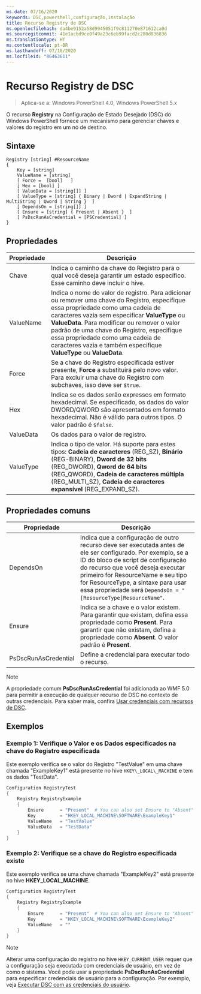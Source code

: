 ```yaml
---
ms.date: 07/16/2020
keywords: DSC,powershell,configuração,instalação
title: Recurso Registry de DSC
ms.openlocfilehash: da4be9152a58d9945051f9c811270e871612ca0d
ms.sourcegitcommit: 41e1acbd9ce0f49a23c6eb99facd2c280d836836
ms.translationtype: HT
ms.contentlocale: pt-BR
ms.lasthandoff: 07/18/2020
ms.locfileid: "86463611"
---
```

# <a name="dsc-registry-resource"></a>Recurso Registry de DSC

> Aplica-se a: Windows PowerShell 4.0, Windows PowerShell 5.x

O recurso **Registry** na Configuração de Estado Desejado (DSC) do Windows PowerShell fornece um mecanismo para gerenciar chaves e valores do registro em um nó de destino.

## <a name="syntax"></a>Sintaxe

```Syntax
Registry [string] #ResourceName
{
    Key = [string]
    ValueName = [string]
    [ Force =  [bool]   ]
    [ Hex = [bool] ]
    [ ValueData = [string[]] ]
    [ ValueType = [string] { Binary | Dword | ExpandString | MultiString | Qword | String }  ]
    [ DependsOn = [string[]] ]
    [ Ensure = [string] { Present | Absent }  ]
    [ PsDscRunAsCredential = [PSCredential] ]
}
```

## <a name="properties"></a>Propriedades

|Propriedade |Descrição |
|---|---|
|Chave |Indica o caminho da chave do Registro para o qual você deseja garantir um estado específico. Esse caminho deve incluir o hive. |
|ValueName |Indica o nome do valor de registro. Para adicionar ou remover uma chave do Registro, especifique essa propriedade como uma cadeia de caracteres vazia sem especificar **ValueType** ou **ValueData**. Para modificar ou remover o valor padrão de uma chave do Registro, especifique essa propriedade como uma cadeia de caracteres vazia e também especifique **ValueType** ou **ValueData**. |
|Force |Se a chave do Registro especificada estiver presente, **Force** a substituirá pelo novo valor. Para excluir uma chave do Registro com subchaves, isso deve ser `$true`. |
|Hex |Indica se os dados serão expressos em formato hexadecimal. Se especificado, os dados do valor DWORD/QWORD são apresentados em formato hexadecimal. Não é válido para outros tipos. O valor padrão é `$false`. |
|ValueData |Os dados para o valor de registro. |
|ValueType |Indica o tipo de valor. Há suporte para estes tipos: **Cadeia de caracteres** (REG_SZ), **Binário** (REG-BINARY), **Dword de 32 bits** (REG_DWORD), **Qword de 64 bits** (REG_QWORD), **Cadeia de caracteres múltipla** (REG_MULTI_SZ), **Cadeia de caracteres expansível** (REG_EXPAND_SZ). |

## <a name="common-properties"></a>Propriedades comuns

|Propriedade |Descrição |
|---|---|
|DependsOn |Indica que a configuração de outro recurso deve ser executada antes de ele ser configurado. Por exemplo, se a ID do bloco de script de configuração do recurso que você deseja executar primeiro for ResourceName e seu tipo for ResourceType, a sintaxe para usar essa propriedade será `DependsOn = "[ResourceType]ResourceName"`. |
|Ensure |Indica se a chave e o valor existem. Para garantir que existam, defina essa propriedade como **Present**. Para garantir que não existam, defina a propriedade como **Absent**. O valor padrão é **Present**. |
|PsDscRunAsCredential |Define a credencial para executar todo o recurso. |

> [!NOTE]
> A propriedade comum **PsDscRunAsCredential** foi adicionada ao WMF 5.0 para permitir a execução de qualquer recurso de DSC no contexto de outras credenciais. Para saber mais, confira [Usar credenciais com recursos de DSC](../../../configurations/runasuser.md).

## <a name="examples"></a>Exemplos

### <a name="example-1-ensure-specified-value-and-data-under-specified-registry-key"></a>Exemplo 1: Verifique o Valor e os Dados especificados na chave do Registro especificada

Este exemplo verifica se o valor do Registro "TestValue" em uma chave chamada "ExampleKey1" está presente no hive `HKEY\_LOCAL\_MACHINE` e tem os dados "TestData".

```powershell
Configuration RegistryTest
{
    Registry RegistryExample
    {
        Ensure      = "Present"  # You can also set Ensure to "Absent"
        Key         = "HKEY_LOCAL_MACHINE\SOFTWARE\ExampleKey1"
        ValueName   = "TestValue"
        ValueData   = "TestData"
    }
}
```

### <a name="example-2-ensure-specified-registry-key-exists"></a>Exemplo 2: Verifique se a chave do Registro especificada existe

Este exemplo verifica se uma chave chamada "ExampleKey2" está presente no hive **HKEY\_LOCAL\_MACHINE**.

```powershell
Configuration RegistryTest
{
    Registry RegistryExample
    {
        Ensure      = "Present"  # You can also set Ensure to "Absent"
        Key         = "HKEY_LOCAL_MACHINE\SOFTWARE\ExampleKey2"
        ValueName   = ""
    }
}
```

> [!NOTE]
> Alterar uma configuração do registro no hive `HKEY_CURRENT_USER` requer que a configuração seja executada com credenciais de usuário, em vez de como o sistema. Você pode usar a propriedade **PsDscRunAsCredential** para especificar credenciais de usuário para a configuração. Por exemplo, veja [Executar DSC com as credenciais do usuário](../../../configurations/runAsUser.md).
